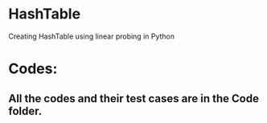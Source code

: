 # HashTable
Creating HashTable using linear probing in Python

# Codes:
## All the codes and their test cases are in the Code folder.
